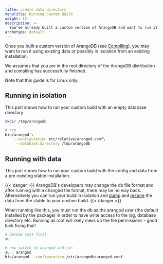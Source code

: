 ```yaml
---
title: create data directory
menuTitle: Running Custom Build
weight: 15
description: >-
  You've already built a custom version of ArangoDB and want to run it
archetype: default
---
```

Once you built a custom version of ArangoDB (see
[Compiling](_index.md)), you may want to run it using
existing data or possibly in isolation from an existing installation.

We assumes that you are in the root directory of the ArangoDB distribution
and compiling has successfully finished.

Note that this guide is for Linux only.

## Running in isolation

This part shows how to run your custom build with an empty database directory

```bash
mkdir /tmp/arangodb

# run
bin/arangod \
    --configuration etc/relative/arangod.conf\
     --database.directory /tmp/arangodb
```

## Running with data

This part shows how to run your custom build with the config and data from a pre-existing stable installation.

{{< danger >}}
ArangoDB's developers may change the db file format and after running with a
changed file format, there may be no way back. Alternatively you can run your
build in isolation and [dump](../../../components/tools/arangodump/_index.md) and
[restore](../../../components/tools/arangorestore/_index.md) the data from the
stable to your custom build.
{{< /danger >}}

When running like this, you must run the db as the arangod user (the default
installed by the package) in order to have write access to the log, database
directory etc. Running as root will likely mess up the file permissions - good
luck fixing that!

```bash
# become root first
su

# now switch to arangod and run
su - arangod
bin/arangod --configuration /etc/arangodb/arangod.conf
```
